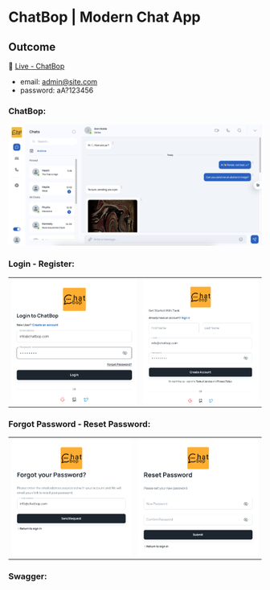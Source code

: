 # ChatBop | Modern Chat App

## Outcome

🔗 [Live - ChatBop](https://modern-chat-app-liard.vercel.app/auth/login)

- email: admin@site.com
- password: aA?123456

### ChatBop:

![ERD](./Landing_page.png)

### Login - Register:

<table>
  <tr>
    <td><img src="./Login.png" alt="Login" width="325"/></td>
    <td><img src="./register.png" alt="Register" width="300"/></td>
  </tr>
</table>

### Forgot Password - Reset Password:

<table>
  <tr>
    <td><img src="./Forgot password.png" alt="Login" width="297"/></td>
    <td><img src="./Reset.png" alt="Register" width="300"/></td>
  </tr>
</table>

### Swagger:
